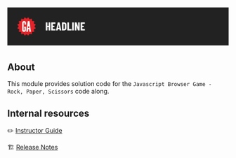 # ![Javascript Browser Game - Rock, Paper, Scissors - Solution](./internal-resources/assets/tktk-hero.png)

## About

This module provides solution code for the `Javascript Browser Game - Rock, Paper, Scissors` code along.

## Internal resources

✏️ [Instructor Guide](./internal-resources/instructor-guide.md)

🏗️ [Release Notes](./internal-resources/release-notes.md)
